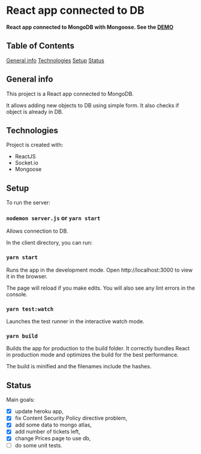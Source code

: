 # React app connected to DB

**React app connected to MongoDB with Mongoose. See the [DEMO](https://boiling-citadel-51782.herokuapp.com/)**

## Table of Contents

[General info](#general-info)
[Technologies](#technologies)
[Setup](#setup)
[Status](#status)

## General info

This project is a React app connected to MongoDB.

It allows adding new objects to DB using simple form. It also checks if object is already in DB.

## Technologies

Project is created with:

- ReactJS
- Socket.io
- Mongoose

## Setup

To run the server:

### `nodemon server.js` or `yarn start `

Allows connection to DB.

In the client directory, you can run:

### `yarn start `

Runs the app in the development mode. Open http://localhost:3000 to view it in the browser.

The page will reload if you make edits. You will also see any lint errors in the console.

### `yarn test:watch`

Launches the test runner in the interactive watch mode.

### `yarn build`

Builds the app for production to the build folder. It correctly bundles React in production mode and optimizes the build for the best performance.

The build is minified and the filenames include the hashes.

## Status

Main goals:

- [x] update heroku app,
- [x] fix Content Security Policy directive problem,
- [x] add some data to mongo atlas,
- [x] add number of tickets left,
- [x] change Prices page to use db,
- [ ] do some unit tests.
